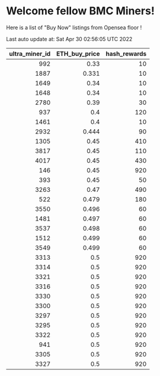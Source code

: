 # Welcome fellow BMC Miners!
Here is a list of "Buy Now" listings from Opensea floor !


Last auto update at: Sat Apr 30 02:56:05 UTC 2022


|   ultra_miner_id |   ETH_buy_price |   hash_rewards |
|-----------------:|----------------:|---------------:|
|              992 |           0.33  |             10 |
|             1887 |           0.331 |             10 |
|             1649 |           0.34  |             10 |
|             1648 |           0.34  |             10 |
|             2780 |           0.39  |             30 |
|              937 |           0.4   |            120 |
|             1461 |           0.4   |             10 |
|             2932 |           0.444 |             90 |
|             1305 |           0.45  |            410 |
|             3817 |           0.45  |            110 |
|             4017 |           0.45  |            430 |
|              146 |           0.45  |            920 |
|              393 |           0.45  |             50 |
|             3263 |           0.47  |            490 |
|              522 |           0.479 |            180 |
|             3550 |           0.496 |             60 |
|             1481 |           0.497 |             60 |
|             3537 |           0.498 |             60 |
|             1512 |           0.499 |             60 |
|             3549 |           0.499 |             60 |
|             3313 |           0.5   |            920 |
|             3314 |           0.5   |            920 |
|             3321 |           0.5   |            920 |
|             3316 |           0.5   |            920 |
|             3330 |           0.5   |            920 |
|             3300 |           0.5   |            920 |
|             3297 |           0.5   |            920 |
|             3295 |           0.5   |            920 |
|             3322 |           0.5   |            920 |
|              941 |           0.5   |            920 |
|             3305 |           0.5   |            920 |
|             3327 |           0.5   |            920 |